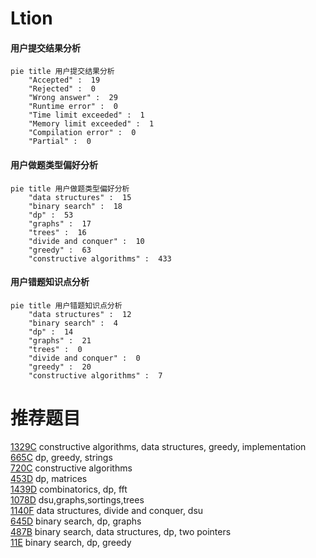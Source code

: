 # Ltion

<!-- tabs:start -->



#### **用户提交结果分析**

```mermaid
pie title 用户提交结果分析
    "Accepted" :  19
    "Rejected" :  0
    "Wrong answer" :  29
    "Runtime error" :  0
    "Time limit exceeded" :  1
    "Memory limit exceeded" :  1
    "Compilation error" :  0
    "Partial" :  0
```

#### **用户做题类型偏好分析**

```mermaid
pie title 用户做题类型偏好分析
    "data structures" :  15
    "binary search" :  18
    "dp" :  53
    "graphs" :  17
    "trees" :  16
    "divide and conquer" :  10
    "greedy" :  63
    "constructive algorithms" :  433
```
#### **用户错题知识点分析**

```mermaid
pie title 用户错题知识点分析
    "data structures" :  12
    "binary search" :  4
    "dp" :  14
    "graphs" :  21
    "trees" :  0
    "divide and conquer" :  0
    "greedy" :  20
    "constructive algorithms" :  7
```



<!-- tabs:end -->
# 推荐题目
[1329C](https://codeforces.com/contest/1329/problem/C)		constructive algorithms,
                        data structures,
                        greedy,
                        implementation		  
[665C](https://codeforces.com/contest/665/problem/C)		dp,
                        greedy,
                        strings		  
[720C](https://codeforces.com/contest/720/problem/C)		constructive algorithms		  
[453D](https://codeforces.com/contest/453/problem/D)		dp,
                        matrices		  
[1439D](https://codeforces.com/contest/1439/problem/D)		combinatorics,
                        dp,
                        fft		  
[1078D](https://codeforces.com/contest/1078/problem/D)		dsu,graphs,sortings,trees		  
[1140F](https://codeforces.com/contest/1140/problem/F)		data structures,
                        divide and conquer,
                        dsu		  
[645D](https://codeforces.com/contest/645/problem/D)		binary search,
                        dp,
                        graphs		  
[487B](https://codeforces.com/contest/487/problem/B)		binary search,
                        data structures,
                        dp,
                        two pointers		  
[11E](https://codeforces.com/contest/11/problem/E)		binary search,
                        dp,
                        greedy		  
